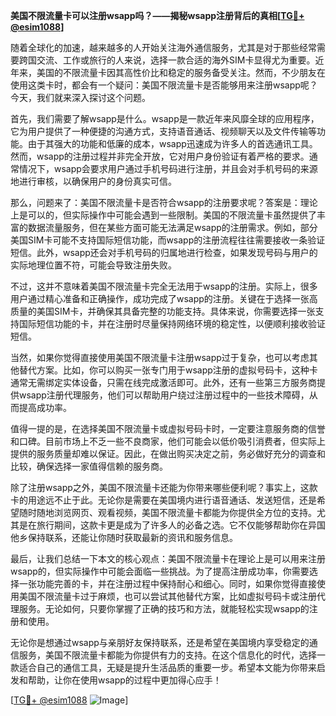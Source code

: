 **美国不限流量卡可以注册wsapp吗？——揭秘wsapp注册背后的真相[[TG💪+ @esim1088](https://t.me/s/esim1088)]**

随着全球化的加速，越来越多的人开始关注海外通信服务，尤其是对于那些经常需要跨国交流、工作或旅行的人来说，选择一款合适的海外SIM卡显得尤为重要。近年来，美国的不限流量卡因其高性价比和稳定的服务备受关注。然而，不少朋友在使用这类卡时，都会有一个疑问：美国不限流量卡是否能够用来注册wsapp呢？今天，我们就来深入探讨这个问题。

首先，我们需要了解wsapp是什么。wsapp是一款近年来风靡全球的应用程序，它为用户提供了一种便捷的沟通方式，支持语音通话、视频聊天以及文件传输等功能。由于其强大的功能和低廉的成本，wsapp迅速成为许多人的首选通讯工具。然而，wsapp的注册过程并非完全开放，它对用户身份验证有着严格的要求。通常情况下，wsapp会要求用户通过手机号码进行注册，并且会对手机号码的来源地进行审核，以确保用户的身份真实可信。

那么，问题来了：美国不限流量卡是否符合wsapp的注册要求呢？答案是：理论上是可以的，但实际操作中可能会遇到一些限制。美国的不限流量卡虽然提供了丰富的数据流量服务，但在某些方面可能无法满足wsapp的注册需求。例如，部分美国SIM卡可能不支持国际短信功能，而wsapp的注册流程往往需要接收一条验证短信。此外，wsapp还会对手机号码的归属地进行检查，如果发现号码与用户的实际地理位置不符，可能会导致注册失败。

不过，这并不意味着美国不限流量卡完全无法用于wsapp的注册。实际上，很多用户通过精心准备和正确操作，成功完成了wsapp的注册。关键在于选择一张高质量的美国SIM卡，并确保其具备完整的功能支持。具体来说，你需要选择一张支持国际短信功能的卡，并在注册时尽量保持网络环境的稳定性，以便顺利接收验证短信。

当然，如果你觉得直接使用美国不限流量卡注册wsapp过于复杂，也可以考虑其他替代方案。比如，你可以购买一张专门用于wsapp注册的虚拟号码卡，这种卡通常无需绑定实体设备，只需在线完成激活即可。此外，还有一些第三方服务商提供wsapp注册代理服务，他们可以帮助用户绕过注册过程中的一些技术障碍，从而提高成功率。

值得一提的是，在选择美国不限流量卡或虚拟号码卡时，一定要注意服务商的信誉和口碑。目前市场上不乏一些不良商家，他们可能会以低价吸引消费者，但实际上提供的服务质量却难以保证。因此，在做出购买决定之前，务必做好充分的调查和比较，确保选择一家值得信赖的服务商。

除了注册wsapp之外，美国不限流量卡还能为你带来哪些便利呢？事实上，这款卡的用途远不止于此。无论你是需要在美国境内进行语音通话、发送短信，还是希望随时随地浏览网页、观看视频，美国不限流量卡都能为你提供全方位的支持。尤其是在旅行期间，这款卡更是成为了许多人的必备之选。它不仅能够帮助你在异国他乡保持联系，还能让你随时获取最新的资讯和服务信息。

最后，让我们总结一下本文的核心观点：美国不限流量卡在理论上是可以用来注册wsapp的，但实际操作中可能会面临一些挑战。为了提高注册成功率，你需要选择一张功能完善的卡，并在注册过程中保持耐心和细心。同时，如果你觉得直接使用美国不限流量卡过于麻烦，也可以尝试其他替代方案，比如虚拟号码卡或注册代理服务。无论如何，只要你掌握了正确的技巧和方法，就能轻松实现wsapp的注册和使用。

无论你是想通过wsapp与亲朋好友保持联系，还是希望在美国境内享受稳定的通信服务，美国不限流量卡都能为你提供有力的支持。在这个信息化的时代，选择一款适合自己的通信工具，无疑是提升生活品质的重要一步。希望本文能为你带来启发和帮助，让你在使用wsapp的过程中更加得心应手！

[[TG💪+ @esim1088](https://t.me/s/esim1088) ![Image](https://i.postimg.cc/4NQfJmqS/Snipaste-2025-05-13-00-14-12.png)]